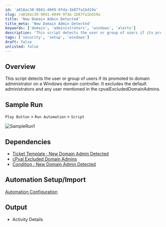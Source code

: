 ```yaml
---
id: 'a818ac38-9841-4049-9fda-1b87fa1bd19a'
slug: /a818ac38-9841-4049-9fda-1b87fa1bd19a
title: 'New Domain Admin Detected'
title_meta: 'New Domain Admin Detected'
keywords: ['domain', 'administrators', 'windows', 'alerts']
description: 'This script detects the user or group of users if its promoted to domain administrator on a Windows domain controller '
tags: ['security', 'setup', 'windows']
draft: false
unlisted: false
---
```


## Overview
This script detects the user or group of users if its promoted to domain administrator on a Windows domain controller. It excludes the default administrators and any user mentioned in the cpvalExcludedDomainAdmins. 

## Sample Run

`Play Button` > `Run Automation` > `Script`

![SampleRun1](../../../static/img/docs/a818ac38-9841-4049-9fda-1b87fa1bd19a.webp)

## Dependencies
- [Ticket Template : New Domain Admin Detected](/docs/355a03b6-61f8-45c4-92f9-43f13b5dd7ac)
- [cPval Excluded Domain Admins](/docs/32a5e5bb-b72e-4597-beae-8f2d8a2eb1c0)
- [Condition : New Domain Admin Detected](/docs/b300f17d-63ee-4c31-b29b-a9fb92a69a89)

## Automation Setup/Import

[Automation Configuration](https://github.com/ProVal-Tech/ninjarmm/blob/main/scripts/new-domain-admin-detected.ps1)

## Output

- Activity Details 
